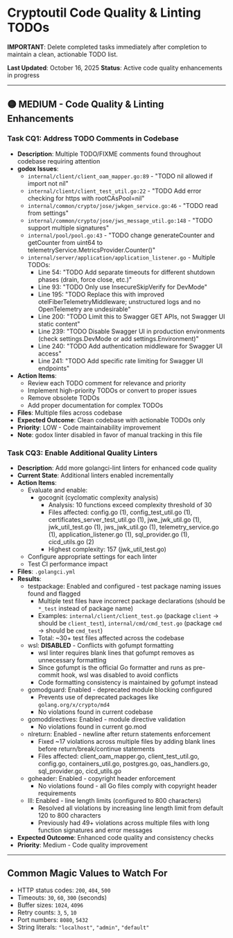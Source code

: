 # Cryptoutil Code Quality & Linting TODOs

**IMPORTANT**: Delete completed tasks immediately after completion to maintain a clean, actionable TODO list.

**Last Updated**: October 16, 2025
**Status**: Active code quality enhancements in progress

---

## 🟡 MEDIUM - Code Quality & Linting Enhancements

### Task CQ1: Address TODO Comments in Codebase
- **Description**: Multiple TODO/FIXME comments found throughout codebase requiring attention
- **godox Issues**:
  - `internal/client/client_oam_mapper.go:89` - "TODO nil allowed if import not nil"
  - `internal/client/client_test_util.go:22` - "TODO Add error checking for https with rootCAsPool=nil"
  - `internal/common/crypto/jose/jwkgen_service.go:46` - "TODO read from settings"
  - `internal/common/crypto/jose/jws_message_util.go:148` - "TODO support multiple signatures"
  - `internal/pool/pool.go:43` - "TODO change generateCounter and getCounter from uint64 to telemetryService.MetricsProvider.Counter()"
  - `internal/server/application/application_listener.go` - Multiple TODOs:
    - Line 54: "TODO Add separate timeouts for different shutdown phases (drain, force close, etc.)"
    - Line 93: "TODO Only use InsecureSkipVerify for DevMode"
    - Line 195: "TODO Replace this with improved otelFiberTelemetryMiddleware; unstructured logs and no OpenTelemetry are undesirable"
    - Line 200: "TODO Limit this to Swagger GET APIs, not Swagger UI static content"
    - Line 239: "TODO Disable Swagger UI in production environments (check settings.DevMode or add settings.Environment)"
    - Line 240: "TODO Add authentication middleware for Swagger UI access"
    - Line 241: "TODO Add specific rate limiting for Swagger UI endpoints"
- **Action Items**:
  - Review each TODO comment for relevance and priority
  - Implement high-priority TODOs or convert to proper issues
  - Remove obsolete TODOs
  - Add proper documentation for complex TODOs
- **Files**: Multiple files across codebase
- **Expected Outcome**: Clean codebase with actionable TODOs only
- **Priority**: LOW - Code maintainability improvement
- **Note**: godox linter disabled in favor of manual tracking in this file

### Task CQ3: Enable Additional Quality Linters
- **Description**: Add more golangci-lint linters for enhanced code quality
- **Current State**: Additional linters enabled incrementally
- **Action Items**:
  - Evaluate and enable:
    - gocognit (cyclomatic complexity analysis)
      - Analysis: 10 functions exceed complexity threshold of 30
      - Files affected: config.go (1), config_test_util.go (1), certificates_server_test_util.go (1), jwe_jwk_util.go (1), jwk_util_test.go (1), jws_jwk_util.go (1), telemetry_service.go (1), application_listener.go (1), sql_provider.go (1), cicd_utils.go (2)
      - Highest complexity: 157 (jwk_util_test.go)
  - Configure appropriate settings for each linter
  - Test CI performance impact
- **Files**: `.golangci.yml`
- **Results**:
  - testpackage: Enabled and configured - test package naming issues found and flagged
    - Multiple test files have incorrect package declarations (should be `*_test` instead of package name)
    - Examples: `internal/client/client_test.go` (package `client` → should be `client_test`), `internal/cmd/cmd_test.go` (package `cmd` → should be `cmd_test`)
    - Total: ~30+ test files affected across the codebase
  - wsl: **DISABLED** - Conflicts with gofumpt formatting
    - wsl linter requires blank lines that gofumpt removes as unnecessary formatting
    - Since gofumpt is the official Go formatter and runs as pre-commit hook, wsl was disabled to avoid conflicts
    - Code formatting consistency is maintained by gofumpt instead
  - gomodguard: Enabled - deprecated module blocking configured
    - Prevents use of deprecated packages like `golang.org/x/crypto/md4`
    - No violations found in current codebase
  - gomoddirectives: Enabled - module directive validation
    - No violations found in current go.mod
  - nlreturn: Enabled - newline after return statements enforcement
    - Fixed ~17 violations across multiple files by adding blank lines before return/break/continue statements
    - Files affected: client_oam_mapper.go, client_test_util.go, config.go, containers_util.go, postgres.go, oas_handlers.go, sql_provider.go, cicd_utils.go
  - goheader: Enabled - copyright header enforcement
    - No violations found - all Go files comply with copyright header requirements
  - lll: Enabled - line length limits (configured to 800 characters)
    - Resolved all violations by increasing line length limit from default 120 to 800 characters
    - Previously had 49+ violations across multiple files with long function signatures and error messages
- **Expected Outcome**: Enhanced code quality and consistency checks
- **Priority**: Medium - Code quality improvement

---

## Common Magic Values to Watch For

- HTTP status codes: `200`, `404`, `500`
- Timeouts: `30`, `60`, `300` (seconds)
- Buffer sizes: `1024`, `4096`
- Retry counts: `3`, `5`, `10`
- Port numbers: `8080`, `5432`
- String literals: `"localhost"`, `"admin"`, `"default"`
